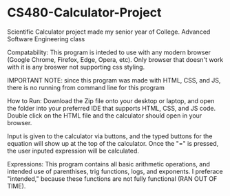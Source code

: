 # CS480-Calculator-Project
Scientific Calculator project made my senior year of College. Advanced Software Engineering class 

Compatability: This program is inteded to use with any modern browser (Google Chrome, Firefox, Edge, Opera, etc). Only browser that doesn't work with it is any broswer not supporting css styling. 

IMPORTANT NOTE: since this program was made with HTML, CSS, and JS, there is no running from command line for this program 

How to Run: Download the Zip file onto your desktop or laptop, and open the folder into your preferred IDE that supports HTML, CSS, and JS code. Double click on the HTML file and the calculator should open in your browser. 

Input is given to the calculator via buttons, and the typed buttons for the equation will show up at the top of the calculator. Once the "=" is pressed, the user inputed expression will be calculated. 

Expressions: This program contains all basic arithmetic operations, and intended use of parenthises, trig functions, logs, and exponents. I preferace "intended," because these functions are not fully functional (RAN OUT OF TIME). 
